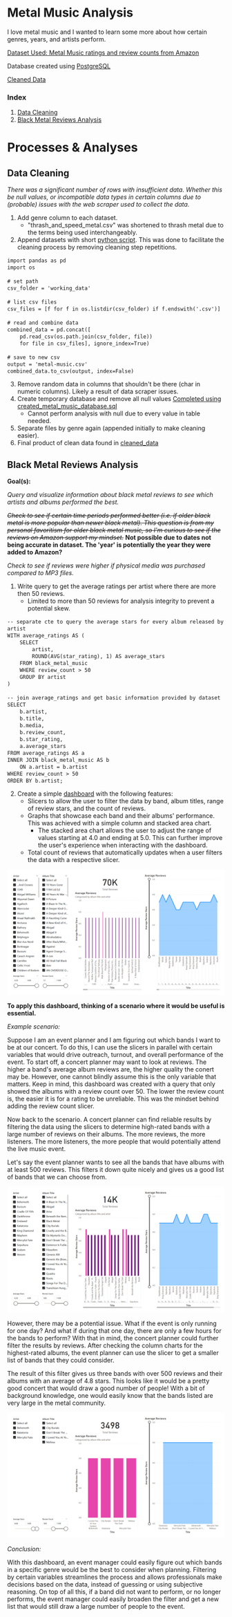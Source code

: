 # Metal Music Analysis

I love metal music and I wanted to learn some more about how certain genres, years, and artists perform.

[Dataset Used: Metal Music ratings and review counts from Amazon](https://www.kaggle.com/datasets/patkle/metal-music-ratings-and-review-counts-from-amazon/data)

Database created using [PostgreSQL](https://www.postgresql.org/)


[Cleaned Data](data/cleaned_data/all-metal-music-cleaned.csv)

### Index
1. [Data Cleaning](#data-cleaning)
2. [Black Metal Reviews Analysis](#black-metal-reviews-analysis)

# Processes & Analyses

## Data Cleaning

*There was a significant number of rows with insufficient data. Whether this be null values, or incompatible data types in certain columns due to (probable) issues with the web scraper used to collect the data.*

1. Add genre column to each dataset.
    - "thrash_and_speed_metal.csv" was shortened to thrash metal due to the terms being used interchangeably.
2. Append datasets with short [python script](working_files/append_csv.py). This was done to facilitate the cleaning process by removing cleaning step repetitions.

```
import pandas as pd
import os

# set path
csv_folder = 'working_data'

# list csv files
csv_files = [f for f in os.listdir(csv_folder) if f.endswith('.csv')]

# read and combine data
combined_data = pd.concat([
    pd.read_csv(os.path.join(csv_folder, file)) 
    for file in csv_files], ignore_index=True)

# save to new csv
output = 'metal-music.csv'
combined_data.to_csv(output, index=False)
```
3. Remove random data in columns that shouldn't be there (char in numeric columns). Likely a result of data scraper issues.
4. Create temporary database and remove all null values [Completed using created_metal_music_database.sql](working_files/create_metal_music_database.sql)
    - Cannot perform analysis with null due to every value in table needed.
5. Separate files by genre again (appended initially to make cleaning easier).
6. Final product of clean data found in [cleaned_data](data/cleaned_data/)

## Black Metal Reviews Analysis

**Goal(s):**

*Query and visualize information about black metal reviews to see which artists and albums performed the best.*

*~~Check to see if certain time periods performed better (i.e. if older black metal is more popular than newer black metal). This question is from my personal favoritism for older black metal music, so I'm curious to see if the reviews on Amazon support my mindset.~~* **Not possible due to dates not being accurate in dataset. The 'year' is potentially the year they were added to Amazon?**

*Check to see if reviews were higher if physical media was purchased compared to MP3 files.*

1. Write query to get the average ratings per artist where there are more then 50 reviews. 
    - Limited to more than 50 reviews for analysis integrity to prevent a potential skew.
```
-- separate cte to query the average stars for every album released by artist
WITH average_ratings AS (
    SELECT
        artist,
        ROUND(AVG(star_rating), 1) AS average_stars
    FROM black_metal_music
    WHERE review_count > 50
    GROUP BY artist
)

-- join average_ratings and get basic information provided by dataset
SELECT
    b.artist,
    b.title,
    b.media,
    b.review_count,
    b.star_rating,
    a.average_stars
FROM average_ratings AS a
INNER JOIN black_metal_music AS b
    ON a.artist = b.artist
WHERE review_count > 50
ORDER BY b.artist;
```
2. Create a simple [dashboard](working_files/working_data/black_metal_reviews_analysis/black_metal_reviews_analysis.pbix) with the following features:
    - Slicers to allow the user to filter the data by band, album titles, range of review stars, and the count of reviews.
    - Graphs that showcase each band and their albums' performance. This was achieved with a simple column and stacked area chart.
        - The stacked area chart allows the user to adjust the range of values starting at 4.0 and ending at 5.0. This can further improve the user's experience when interacting with the dashboard.
    - Total count of reviews that automatically updates when a user filters the data with a respective slicer.
    
![Dashboard](analysis/img/dashboards/black_metal_music_analysis_dashboard.png)

**To apply this dashboard, thinking of a scenario where it would be useful is essential.**

*Example scenario:*

Suppose I am an event planner and I am figuring out which bands I want to be at our concert. To do this, I can use the slicers in parallel with certain variables that would drive outreach, turnout, and overall performance of the event. To start off, a concert planner may want to look at reviews. The higher a band's average album reviews are, the higher quality the conert may be. However, one cannot blindly assume this is the only variable that matters. Keep in mind, this dashboard was created with a query that only showed the albums with a review count over 50. The lower the review count is, the easier it is for a rating to be unreliable. This was the mindset behind adding the review count slicer. 

Now back to the scenario. A concert planner can find reliable results by filtering the data using the slicers to determine high-rated bands with a large number of reviews on their albums. The more reviews, the more listeners. The more listeners, the more people that would potentially attend the live music event. 

Let's say the event planner wants to see all the bands that have albums with at least 500 reviews. This filters it down quite nicely and gives us a good list of bands that we can choose from.

![Filtered Dashboard](analysis/img/dashboards/black_metal_music_analysis_dashboard_filtered_1.png)

However, there may be a potential issue. What if the event is only running for one day? And what if during that one day, there are only a few hours for the bands to perform? With that in mind, the concert planner could further filter the results by reviews. After checking the column charts for the highest-rated albums, the event planner can use the slicer to get a smaller list of bands that they could consider. 

The result of this filter gives us three bands with over 500 reviews and their albums with an average of 4.8 stars. This looks like it would be a pretty good concert that would draw a good number of people! With a bit of background knowledge, one would easily know that the bands listed are very large in the metal community. 

![Filtered Dashboard](analysis/img/dashboards/black_metal_music_analysis_dashboard_filtered_2.png)

*Conclusion:*

With this dashboard, an event manager could easily figure out which bands in a specific genre would be the best to consider when planning. Filtering by certain variables streamlines the process and allows professionals make decisions based on the data, instead of guessing or using subjective reasoning. On top of all this, if a band did not want to perform, or no longer performs, the event manager could easily broaden the filter and get a new list that would still draw a large number of people to the event.